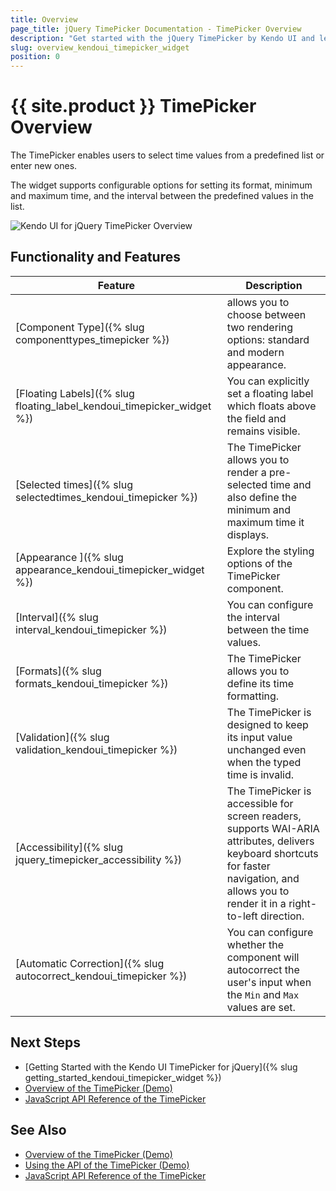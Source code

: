 ```yaml
---
title: Overview
page_title: jQuery TimePicker Documentation - TimePicker Overview
description: "Get started with the jQuery TimePicker by Kendo UI and learn how to create, initialize, and enable the widget."
slug: overview_kendoui_timepicker_widget
position: 0
---
```


# {{ site.product }} TimePicker Overview

The TimePicker enables users to select time values from a predefined list or enter new ones.

The widget supports configurable options for setting its format, minimum and maximum time, and the interval between the predefined values in the list.

![Kendo UI for jQuery TimePicker Overview](timepicker-overview.PNG)

## Functionality and Features

|Feature|Description|
|-------|-----------|
| [Component Type]({% slug componenttypes_timepicker %}) | allows you to choose between two rendering options: standard and modern appearance.  |
| [Floating Labels]({% slug floating_label_kendoui_timepicker_widget %}) | You can explicitly set a floating label which floats above the field and remains visible. |
| [Selected times]({% slug selectedtimes_kendoui_timepicker %}) | The TimePicker allows you to render a pre-selected time and also define the minimum and maximum time it displays. |
| [Appearance ]({% slug appearance_kendoui_timepicker_widget %}) |Explore the styling options of the TimePicker component. |
| [Interval]({% slug interval_kendoui_timepicker %}) | You can configure the interval between the time values. |
| [Formats]({% slug formats_kendoui_timepicker %}) | The TimePicker allows you to define its time formatting. |
| [Validation]({% slug validation_kendoui_timepicker %}) | The TimePicker is designed to keep its input value unchanged even when the typed time is invalid. |
| [Accessibility]({% slug jquery_timepicker_accessibility %}) | The TimePicker is accessible for screen readers, supports WAI-ARIA attributes, delivers keyboard shortcuts for faster navigation, and allows you to render it in a right-to-left direction. |
| [Automatic Correction]({% slug autocorrect_kendoui_timepicker %})| You can configure whether the component will autocorrect the user's input when the `Min` and `Max` values are set. |

## Next Steps

* [Getting Started with the Kendo UI TimePicker for jQuery]({% slug getting_started_kendoui_timepicker_widget %})
* [Overview of the TimePicker (Demo)](https://demos.telerik.com/kendo-ui/timepicker/index)
* [JavaScript API Reference of the TimePicker](/api/javascript/ui/timepicker)
## See Also

* [Overview of the TimePicker (Demo)](https://demos.telerik.com/kendo-ui/timepicker/index)
* [Using the API of the TimePicker (Demo)](https://demos.telerik.com/kendo-ui/timepicker/api)
* [JavaScript API Reference of the TimePicker](/api/javascript/ui/timepicker)
